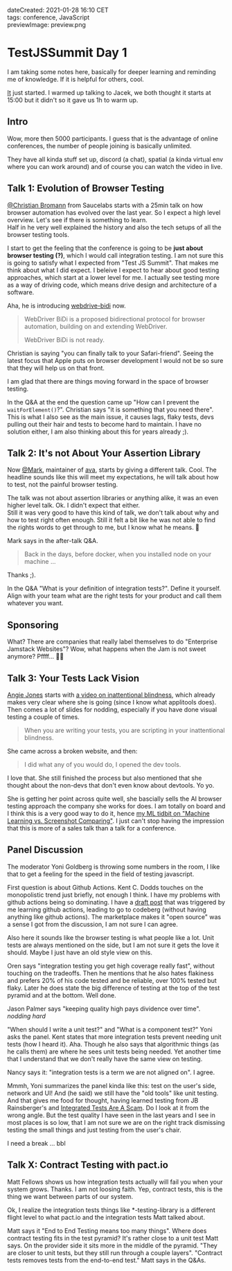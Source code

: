 dateCreated: 2021-01-28 16:10 CET  
tags: conference, JavaScript  
previewImage: preview.png  

# TestJSSummit Day 1

I am taking some notes here, basically for deeper learning and reminding me of knowledge.
If it is helpful for others, cool.

[It](https://www.testjssummit.com/) 
just started. I warmed up talking to Jacek, we both thought it starts at 15:00
but it didn't so it gave us 1h to warm up.

## Intro

Wow, more then 5000 participants.
I guess that is the advantage of online conferences, the number of people joining
is basically unlimited.

They have all kinda stuff set up, discord (a chat), spatial (a kinda virtual env where you can work around)
and of course you can watch the video in live.

## Talk 1: Evolution of Browser Testing

[@Christian Bromann](https://twitter.com/bromann) 
from Saucelabs starts with a 25min talk on how browser 
automation has evolved over the last year. So I expect a high level overview.
Let's see if there is something to learn.  
Half in he very well explained the history and also the tech setups of all the browser
testing tools.

I start to get the feeling that the conference is going to be **just about browser testing (?)**,
which I would call integration testing. I am not sure this is going to satisfy what
I expected from "Test JS Summit". That makes me think about what I did expect.
I beleive I expect to hear about good testing approaches, which start at a lower level
for me. I actually see testing more as a way of driving code, which means drive design
and architecture of a software.

Aha, he is introducing [webdrive-bidi](https://github.com/w3c/webdriver-bidi) now.

> WebDriver BiDi is a proposed bidirectional protocol for browser automation, building on and extending WebDriver.
> 
> WebDriver BiDi is not ready.

Christian is saying "you can finally talk to your Safari-friend".
Seeing the latest focus that Apple puts on browser development I would not be so sure that
they will help us on that front.

I am glad that there are things moving forward in the space of browser testing.

In the Q&A at the end the question came up "How can I prevent the `waitForElement()`?".
Christian says "it is something that you need there".
This is what I also see as the main issue, it causes lags, flaky tests, devs pulling out their hair
and tests to become hard to maintain. I have no solution either, I am also thinking about this
for years already ;).

## Talk 2: It's not About Your Assertion Library

Now [@Mark](https://twitter.com/novemberborn),
maintainer of [ava](https://github.com/avajs/ava), 
starts by giving a different talk. Cool.
The headline sounds like this will meet my expectations, he will talk about how to test,
not the painful browser testing.

The talk was not about assertion libraries or anything alike, it was an even higher
level talk. Ok. I didn't expect that either.  
Still it was very good to have this kind of talk, we don't talk about why and how to test
right often enough. Still it felt a bit like he was not able to find the rights words
to get through to me, but I know what he means. 🤔

Mark says in the after-talk Q&A.

> Back in the days, before docker, when you installed node on your machine ...

Thanks ;).

In the Q&A "What is your definition of integration tests?".
Define it yourself. Align with your team what are the right tests for your product
and call them whatever you want.

## Sponsoring

What? There are companies that really label themselves to do 
"Enterprise Jamstack Websites"? Wow, what happens when the Jam is not sweet anymore?
Pffff... 🤷🏽

## Talk 3: Your Tests Lack Vision

[Angie Jones](https://twitter.com/techgirl1908)
starts with [a video on inattentional blindness](https://www.youtube.com/watch?v=ubNF9QNEQLA&t=15s), 
which already makes very clear where she is going (since I know what applitools does).
Then comes a lot of slides for nodding, especially if you have done visual testing a couple 
of times.

> When you are writing your tests, you are scripting in your inattentional blindness.

She came across a broken website, and then:
> I did what any of you would do, I opened the dev tools.

I love that. She still finished the process but also mentioned that she thought
about the non-devs that don't even know about devtools. Yo yo.

She is getting her point across quite well, she bascially sells the AI browser testing
approach the company she works for does. I am totally on board and I think this
is a very good way to do it, hence 
[my ML tidbit on "Machine Learning vs. Screenshot Comparing"](/tidbits/2020/08/machine-learning-vs-screenshot-comparing/).
I just can't stop having the impression that this is more of a sales talk
than a talk for a conference.

## Panel Discussion 

The moderator Yoni Goldberg is throwing some numbers in the room, I like that to
get a feeling for the speed in the field of testing javascript.

First question is about Github Actions. Kent C. Dodds touches on the monopolistic
trend just briefly, not enough I think. I have my problems with github actions being
so dominating. I have a [draft post](/blog/2020/06/26-why-move-to-codeberg/) 
that was triggered by me learning github actions,
leading to go to codeberg (without having anything like github actions).
The marketplace makes it "open source" was a sense I got from the discussion, I am not
sure I can agree.

Also here it sounds like the browser testing is what people like a lot.
Unit tests are always mentioned on the side, but I am not sure it gets the love
it should. Maybe I just have an old style view on this.

Oren says "integration testing you get high coverage really fast", without
touching on the tradeoffs. Then he mentions that he also hates flakiness and
prefers 20% of his code tested and be reliable, over 100% tested but flaky.
Later he does state the big difference of testing at the top of the test pyramid
and at the bottom. Well done.

Jason Palmer says "keeping quality high pays dividence over time". *nodding hard*

"When should I write a unit test?" and "What is a component test?" Yoni asks the panel.
Kent states that more integration tests prevent needing unit tests (how I heard it). Aha.
Though he also says that algorithmic things (as he calls them) are 
where he sees unit tests being needed.
Yet another time that I understand that we don't really have the same view
on testing.

Nancy says it: "integration tests is a term we are not aligned on". I agree.

Mmmh, Yoni summarizes the panel kinda like this: test on the user's side, 
network and UI! And (he said) we still have the "old tools" like 
unit testing.
And that gives me food for thought, having learned testing from 
JB Rainsberger's and
[Integrated Tests Are A Scam](https://www.youtube.com/watch?v=VDfX44fZoMc).
Do I look at it from the wrong angle. But the test quality I have seen 
in the last years and I see in most places is so low, that I am not sure
we are on the right track dismissing testing the small things and just 
testing from the user's chair.

I need a break ... bbl

## Talk X: Contract Testing with pact.io

Matt Fellows shows us how integration tests actually will fail you when your system grows.
Thanks. I am not loosing faith.
Yep, contract tests, this is the thing we want between parts of our system.

Ok, I realize the integration tests things like *-testing-library
is a different flight level to what pact.io and the integration tests Matt talked about.

Matt says it "End to End Testing means too many things".
Where does contract testing fits in the test pyramid? It's rather close to a 
unit test Matt says. On the provider side it sits more in the middle of the pyramid.
"They are closer to unit tests, but they still run through a couple layers".
"Contract tests removes tests from the end-to-end test." Matt says in the Q&As.
